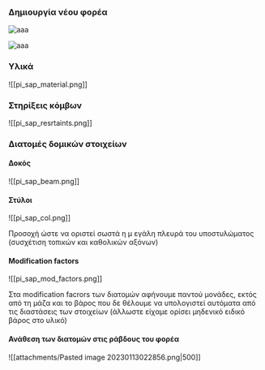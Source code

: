 
### Δημιουργία νέου φορέα





![aaa](attachments\pi_sap_newmodel.png)

![aaa](attachments\pi_sap_2dframe.png)

### Υλικά

![[pi_sap_material.png]]

### Στηρίξεις κόμβων

![[pi_sap_resrtaints.png]]

### Διατομές δομικών στοιχείων

#### Δοκός

![[pi_sap_beam.png]]

#### Στύλοι

![[pi_sap_col.png]]

Προσοχή ώστε να οριστεί σωστά η μ
εγάλη πλευρά του υποστυλώματος (συσχέτιση τοπικών και καθολικών αξόνων)

#### Modification factors

![[pi_sap_mod_factors.png]]

Στα modification facrors των διατομών αφήνουμε παντού μονάδες, εκτός από τη μάζα και το βάρος που δε θέλουμε να υπολογιστεί αυτόματα από τις διαστάσεις των στοιχείων (άλλωστε είχαμε ορίσει μηδενικό ειδικό βάρος στο υλικό)

#### Ανάθεση των διατομών στις ράβδους του φορέα

![[attachments/Pasted image 20230113022856.png|500]]
